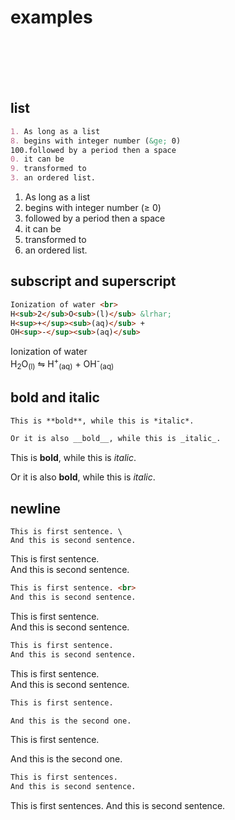 # examples
<br><br><br><br>

## list

```markdown
1. As long as a list
8. begins with integer number (&ge; 0)
100.followed by a period then a space
0. it can be
9. transformed to
3. an ordered list.
```

1. As long as a list
8. begins with integer number (&ge; 0)
100. followed by a period then a space
0. it can be
9. transformed to
3. an ordered list.


## subscript and superscript
```markdown
Ionization of water <br>
H<sub>2</sub>O<sub>(l)</sub> &lrhar;
H<sup>+</sup><sub>(aq)</sub> +
OH<sup>-</sup><sub>(aq)</sub>
```

Ionization of water <br>
H<sub>2</sub>O<sub>(l)</sub> &lrhar;
H<sup>+</sup><sub>(aq)</sub> +
OH<sup>-</sup><sub>(aq)</sub>



## bold and italic
```markdown
This is **bold**, while this is *italic*.

Or it is also __bold__, while this is _italic_.
```

This is **bold**, while this is *italic*.

Or it is also __bold__, while this is _italic_.

## newline

```
This is first sentence. \
And this is second sentence.
```
This is first sentence. \
And this is second sentence.


```markdown
This is first sentence. <br>
And this is second sentence.
```

This is first sentence.<br>
And this is second sentence.


```markdown
This is first sentence.  
And this is second sentence.
```

This is first sentence.  
And this is second sentence.



```markdown
This is first sentence.

And this is the second one.
```

This is first sentence.

And this is the second one.



```markdown
This is first sentences.
And this is second sentence.
```

This is first sentences.
And this is second sentence.
